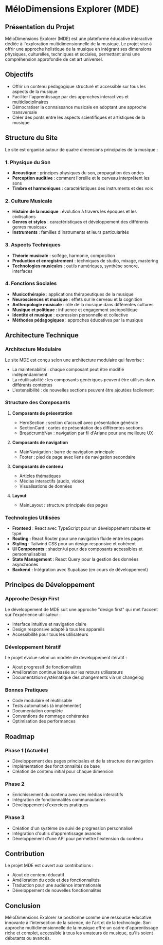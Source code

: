 
# MéloDimensions Explorer (MDE)

## Présentation du Projet

MéloDimensions Explorer (MDE) est une plateforme éducative interactive dédiée à l'exploration multidimensionnelle de la musique. Le projet vise à offrir une approche holistique de la musique en intégrant ses dimensions physiques, culturelles, techniques et sociales, permettant ainsi une compréhension approfondie de cet art universel.

## Objectifs

- Offrir un contenu pédagogique structuré et accessible sur tous les aspects de la musique
- Faciliter l'apprentissage par des approches interactives et multidisciplinaires
- Démocratiser la connaissance musicale en adoptant une approche transversale
- Créer des ponts entre les aspects scientifiques et artistiques de la musique

## Structure du Site

Le site est organisé autour de quatre dimensions principales de la musique :

### 1. Physique du Son
- **Acoustique** : principes physiques du son, propagation des ondes
- **Perception auditive** : comment l'oreille et le cerveau interprètent les sons
- **Timbre et harmoniques** : caractéristiques des instruments et des voix

### 2. Culture Musicale
- **Histoire de la musique** : évolution à travers les époques et les civilisations
- **Genres et styles** : caractéristiques et développement des différents genres musicaux
- **Instruments** : familles d'instruments et leurs particularités

### 3. Aspects Techniques
- **Théorie musicale** : solfège, harmonie, composition
- **Production et enregistrement** : techniques de studio, mixage, mastering
- **Technologies musicales** : outils numériques, synthèse sonore, interfaces

### 4. Fonctions Sociales
- **Musicothérapie** : applications thérapeutiques de la musique
- **Neurosciences et musique** : effets sur le cerveau et la cognition
- **Anthropologie musicale** : rôle de la musique dans différentes cultures
- **Musique et politique** : influence et engagement sociopolitique
- **Identité et musique** : expression personnelle et collective
- **Méthodes pédagogiques** : approches éducatives par la musique

## Architecture Technique

### Architecture Modulaire

Le site MDE est conçu selon une architecture modulaire qui favorise :
- La maintenabilité : chaque composant peut être modifié indépendamment
- La réutilisabilité : les composants génériques peuvent être utilisés dans différents contextes
- L'extensibilité : de nouvelles sections peuvent être ajoutées facilement

### Structure des Composants

1. **Composants de présentation**
   - HeroSection : section d'accueil avec présentation générale
   - SectionCard : cartes de présentation des différentes sections
   - BreadcrumbNav : navigation par fil d'Ariane pour une meilleure UX

2. **Composants de navigation**
   - MainNavigation : barre de navigation principale
   - Footer : pied de page avec liens de navigation secondaire

3. **Composants de contenu**
   - Articles thématiques
   - Médias interactifs (audio, vidéo)
   - Visualisations de données

4. **Layout**
   - MainLayout : structure principale des pages

### Technologies Utilisées

- **Frontend** : React avec TypeScript pour un développement robuste et typé
- **Routing** : React Router pour une navigation fluide entre les pages
- **Styling** : Tailwind CSS pour un design responsive et cohérent
- **UI Components** : shadcn/ui pour des composants accessibles et personnalisables
- **State Management** : React Query pour la gestion des données asynchrones
- **Backend** : Intégration avec Supabase (en cours de développement)

## Principes de Développement

### Approche Design First

Le développement de MDE suit une approche "design first" qui met l'accent sur l'expérience utilisateur :
- Interface intuitive et navigation claire
- Design responsive adapté à tous les appareils
- Accessibilité pour tous les utilisateurs

### Développement Itératif

Le projet évolue selon un modèle de développement itératif :
- Ajout progressif de fonctionnalités
- Amélioration continue basée sur les retours utilisateurs
- Documentation systématique des changements via un changelog

### Bonnes Pratiques

- Code modulaire et réutilisable
- Tests automatisés (à implémenter)
- Documentation complète
- Conventions de nommage cohérentes
- Optimisation des performances

## Roadmap

### Phase 1 (Actuelle)
- Développement des pages principales et de la structure de navigation
- Implémentation des fonctionnalités de base
- Création de contenu initial pour chaque dimension

### Phase 2
- Enrichissement du contenu avec des médias interactifs
- Intégration de fonctionnalités communautaires
- Développement d'exercices pratiques

### Phase 3
- Création d'un système de suivi de progression personnalisé
- Intégration d'outils d'apprentissage avancés
- Développement d'une API pour permettre l'extension du contenu

## Contribution

Le projet MDE est ouvert aux contributions :
- Ajout de contenu éducatif
- Amélioration du code et des fonctionnalités
- Traduction pour une audience internationale
- Développement de nouvelles fonctionnalités

## Conclusion

MéloDimensions Explorer se positionne comme une ressource éducative innovante à l'intersection de la science, de l'art et de la technologie. Son approche multidimensionnelle de la musique offre un cadre d'apprentissage riche et complet, accessible à tous les amateurs de musique, qu'ils soient débutants ou avancés.
